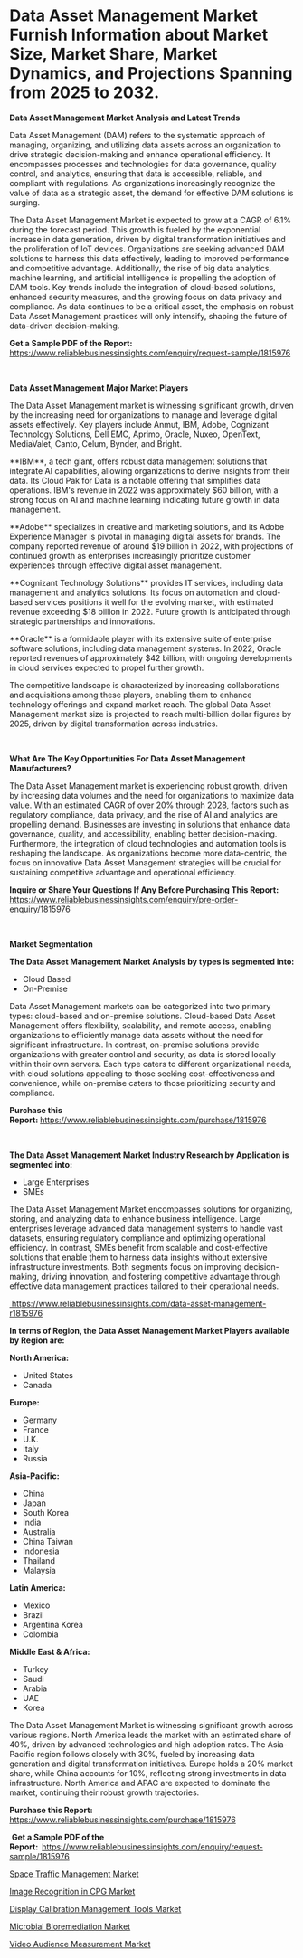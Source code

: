 <p><h1>Data Asset Management Market Furnish Information about Market Size, Market Share, Market Dynamics, and Projections Spanning from 2025 to 2032.</h1></p><p><strong>Data Asset Management Market Analysis and Latest Trends</strong></p>
<p><p>Data Asset Management (DAM) refers to the systematic approach of managing, organizing, and utilizing data assets across an organization to drive strategic decision-making and enhance operational efficiency. It encompasses processes and technologies for data governance, quality control, and analytics, ensuring that data is accessible, reliable, and compliant with regulations. As organizations increasingly recognize the value of data as a strategic asset, the demand for effective DAM solutions is surging.</p><p>The Data Asset Management Market is expected to grow at a CAGR of 6.1% during the forecast period. This growth is fueled by the exponential increase in data generation, driven by digital transformation initiatives and the proliferation of IoT devices. Organizations are seeking advanced DAM solutions to harness this data effectively, leading to improved performance and competitive advantage. Additionally, the rise of big data analytics, machine learning, and artificial intelligence is propelling the adoption of DAM tools. Key trends include the integration of cloud-based solutions, enhanced security measures, and the growing focus on data privacy and compliance. As data continues to be a critical asset, the emphasis on robust Data Asset Management practices will only intensify, shaping the future of data-driven decision-making.</p></p>
<p><strong>Get a Sample PDF of the Report:&nbsp;</strong> <a href="https://www.reliablebusinessinsights.com/enquiry/request-sample/1815976?utm_campaign=97&utm_medium=2&utm_source=Github&utm_content=ia&utm_term=10032025&utm_id=data-asset-management">https://www.reliablebusinessinsights.com/enquiry/request-sample/1815976</a></p>
<p>&nbsp;</p>
<p><strong>Data Asset Management Major Market Players</strong></p>
<p><p>The Data Asset Management market is witnessing significant growth, driven by the increasing need for organizations to manage and leverage digital assets effectively. Key players include Anmut, IBM, Adobe, Cognizant Technology Solutions, Dell EMC, Aprimo, Oracle, Nuxeo, OpenText, MediaValet, Canto, Celum, Bynder, and Bright.</p><p>**IBM**, a tech giant, offers robust data management solutions that integrate AI capabilities, allowing organizations to derive insights from their data. Its Cloud Pak for Data is a notable offering that simplifies data operations. IBM's revenue in 2022 was approximately $60 billion, with a strong focus on AI and machine learning indicating future growth in data management.</p><p>**Adobe** specializes in creative and marketing solutions, and its Adobe Experience Manager is pivotal in managing digital assets for brands. The company reported revenue of around $19 billion in 2022, with projections of continued growth as enterprises increasingly prioritize customer experiences through effective digital asset management.</p><p>**Cognizant Technology Solutions** provides IT services, including data management and analytics solutions. Its focus on automation and cloud-based services positions it well for the evolving market, with estimated revenue exceeding $18 billion in 2022. Future growth is anticipated through strategic partnerships and innovations.</p><p>**Oracle** is a formidable player with its extensive suite of enterprise software solutions, including data management systems. In 2022, Oracle reported revenues of approximately $42 billion, with ongoing developments in cloud services expected to propel further growth.</p><p>The competitive landscape is characterized by increasing collaborations and acquisitions among these players, enabling them to enhance technology offerings and expand market reach. The global Data Asset Management market size is projected to reach multi-billion dollar figures by 2025, driven by digital transformation across industries.</p></p>
<p>&nbsp;</p>
<p><strong>What Are The Key Opportunities For Data Asset Management Manufacturers?</strong></p>
<p><p>The Data Asset Management market is experiencing robust growth, driven by increasing data volumes and the need for organizations to maximize data value. With an estimated CAGR of over 20% through 2028, factors such as regulatory compliance, data privacy, and the rise of AI and analytics are propelling demand. Businesses are investing in solutions that enhance data governance, quality, and accessibility, enabling better decision-making. Furthermore, the integration of cloud technologies and automation tools is reshaping the landscape. As organizations become more data-centric, the focus on innovative Data Asset Management strategies will be crucial for sustaining competitive advantage and operational efficiency.</p></p>
<p><strong>Inquire or Share Your Questions If Any Before Purchasing This Report:</strong> <a href="https://www.reliablebusinessinsights.com/enquiry/pre-order-enquiry/1815976?utm_campaign=97&utm_medium=2&utm_source=Github&utm_content=ia&utm_term=10032025&utm_id=data-asset-management">https://www.reliablebusinessinsights.com/enquiry/pre-order-enquiry/1815976</a></p>
<p>&nbsp;</p>
<p><strong>Market Segmentation</strong></p>
<p><strong>The Data Asset Management Market Analysis by types is segmented into:</strong></p>
<p><ul><li>Cloud Based</li><li>On-Premise</li></ul></p>
<p><p>Data Asset Management markets can be categorized into two primary types: cloud-based and on-premise solutions. Cloud-based Data Asset Management offers flexibility, scalability, and remote access, enabling organizations to efficiently manage data assets without the need for significant infrastructure. In contrast, on-premise solutions provide organizations with greater control and security, as data is stored locally within their own servers. Each type caters to different organizational needs, with cloud solutions appealing to those seeking cost-effectiveness and convenience, while on-premise caters to those prioritizing security and compliance.</p></p>
<p><strong>Purchase this Report:&nbsp;</strong><a href="https://www.reliablebusinessinsights.com/purchase/1815976?utm_campaign=97&utm_medium=2&utm_source=Github&utm_content=ia&utm_term=10032025&utm_id=data-asset-management">https://www.reliablebusinessinsights.com/purchase/1815976</a></p>
<p>&nbsp;</p>
<p><strong>The Data Asset Management Market Industry Research by Application is segmented into:</strong></p>
<p><ul><li>Large Enterprises</li><li>SMEs</li></ul></p>
<p><p>The Data Asset Management Market encompasses solutions for organizing, storing, and analyzing data to enhance business intelligence. Large enterprises leverage advanced data management systems to handle vast datasets, ensuring regulatory compliance and optimizing operational efficiency. In contrast, SMEs benefit from scalable and cost-effective solutions that enable them to harness data insights without extensive infrastructure investments. Both segments focus on improving decision-making, driving innovation, and fostering competitive advantage through effective data management practices tailored to their operational needs.</p></p>
<p><a href="https://www.reliablebusinessinsights.com/data-asset-management-r1815976?utm_campaign=97&utm_medium=2&utm_source=Github&utm_content=ia&utm_term=10032025&utm_id=data-asset-management">&nbsp;https://www.reliablebusinessinsights.com/data-asset-management-r1815976</a></p>
<p><strong>In terms of Region, the Data Asset Management Market Players available by Region are:</strong></p>
<p>
    <p> <strong> North America: </strong>
        <ul>
            <li>United States</li>
            <li>Canada</li>
        </ul>
        </p> 
    <p> <strong> Europe: </strong>
        <ul>
            <li>Germany</li>
            <li>France</li>
            <li>U.K.</li>
            <li>Italy</li>
            <li>Russia</li>
        </ul>
        </p> 
    <p> <strong> Asia-Pacific: </strong>
        <ul>
            <li>China</li>
            <li>Japan</li>
            <li>South Korea</li>
            <li>India</li>
            <li>Australia</li>
            <li>China Taiwan</li>
            <li>Indonesia</li>
            <li>Thailand</li>
            <li>Malaysia</li>
        </ul>
        </p> 
    <p> <strong> Latin America: </strong>
        <ul>
            <li>Mexico</li>
            <li>Brazil</li>
            <li>Argentina Korea</li>
            <li>Colombia</li>
        </ul>
        </p> 
    <p> <strong> Middle East & Africa: </strong>
        <ul>
            <li>Turkey</li>
            <li>Saudi</li>
            <li>Arabia</li>
            <li>UAE</li>
            <li>Korea</li>
        </ul>
    </p>
    </p>
<p><p>The Data Asset Management Market is witnessing significant growth across various regions. North America leads the market with an estimated share of 40%, driven by advanced technologies and high adoption rates. The Asia-Pacific region follows closely with 30%, fueled by increasing data generation and digital transformation initiatives. Europe holds a 20% market share, while China accounts for 10%, reflecting strong investments in data infrastructure. North America and APAC are expected to dominate the market, continuing their robust growth trajectories.</p></p>
<p><strong>Purchase this Report: </strong><a href="https://www.reliablebusinessinsights.com/purchase/1815976?utm_campaign=97&utm_medium=2&utm_source=Github&utm_content=ia&utm_term=10032025&utm_id=data-asset-management">https://www.reliablebusinessinsights.com/purchase/1815976</a></p>
<p>&nbsp;<strong>Get a Sample PDF of the Report:&nbsp;&nbsp;</strong><a href="https://www.reliablebusinessinsights.com/enquiry/request-sample/1815976?utm_campaign=97&utm_medium=2&utm_source=Github&utm_content=ia&utm_term=10032025&utm_id=data-asset-management">https://www.reliablebusinessinsights.com/enquiry/request-sample/1815976</a></p>
<p><strong></strong></p>
<p><p><a href="https://github.com/decockogbaro25/Market-Research-Report-List-1/blob/main/space-traffic-management-market.md?utm_campaign=97&utm_medium=2&utm_source=Github&utm_content=ia&utm_term=10032025&utm_id=data-asset-management">Space Traffic Management Market</a></p><p><a href="https://github.com/panciujoslin3/Market-Research-Report-List-1/blob/main/image-recognition-in-cpg-market.md?utm_campaign=97&utm_medium=2&utm_source=Github&utm_content=ia&utm_term=10032025&utm_id=data-asset-management">Image Recognition in CPG Market</a></p><p><a href="https://github.com/widlerumland/Market-Research-Report-List-1/blob/main/display-calibration-management-tools-market.md?utm_campaign=97&utm_medium=2&utm_source=Github&utm_content=ia&utm_term=10032025&utm_id=data-asset-management">Display Calibration Management Tools Market</a></p><p><a href="https://github.com/drielvinki/Market-Research-Report-List-1/blob/main/microbial-bioremediation-market.md?utm_campaign=97&utm_medium=2&utm_source=Github&utm_content=ia&utm_term=10032025&utm_id=data-asset-management">Microbial Bioremediation Market</a></p><p><a href="https://github.com/uldularido/Market-Research-Report-List-1/blob/main/video-audience-measurement-market.md?utm_campaign=97&utm_medium=2&utm_source=Github&utm_content=ia&utm_term=10032025&utm_id=data-asset-management">Video Audience Measurement Market</a></p></p>